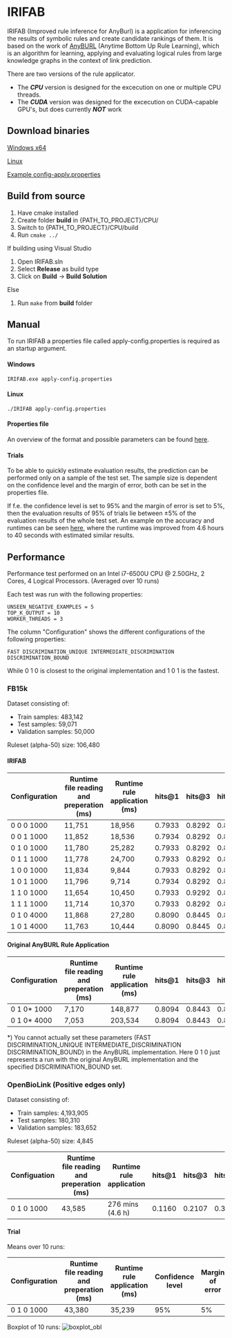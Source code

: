 # IRIFAB

IRIFAB (Improved rule inference for AnyBurl) is a application for inferencing the results of symbolic rules and create candidate rankings of them. It is based on the work of [AnyBURL](http://web.informatik.uni-mannheim.de/AnyBURL/) (Anytime Bottom Up Rule Learning), which is an algorithm for learning, applying and evaluating logical rules from large knowledge graphs in the context of link prediction.

There are two versions of the rule applicator. 
+ The ***CPU*** version is designed for the excecution on one or multiple CPU threads. 
+ The ***CUDA*** version was designed for the excecution on CUDA-capable GPU's, but does currently ***NOT*** work

## Download binaries

[Windows x64](https://github.com/OpenBioLink/IRIFAB/raw/master/resources/binaries/IRIFAB.exe)

[Linux](https://github.com/OpenBioLink/IRIFAB/raw/master/resources/binaries/IRIFAB)

[Example config-apply.properties](https://github.com/OpenBioLink/IRIFAB/raw/master/resources/binaries/config-apply.properties)

## Build from source

1. Have cmake installed
2. Create folder **build** in {PATH_TO_PROJECT}/CPU/
3. Switch to {PATH_TO_PROJECT}/CPU/build
4. Run `cmake ../`

If building using Visual Studio
1. Open IRIFAB.sln
2. Select **Release** as build type
4. Click on **Build** → **Build Solution**

Else
1. Run `make` from **build** folder

## Manual

To run IRIFAB a properties file called apply-config.properties is required as an startup argument.

#### Windows

`IRIFAB.exe apply-config.properties`

#### Linux

`./IRIFAB apply-config.properties`

#### Properties file

An overview of the format and possible parameters can be found [here](https://github.com/OpenBioLink/IRIFAB/wiki/Properties-file).

#### Trials

To be able to quickly estimate evaluation results, the prediction can be performed only on a sample of the test set. The sample size is dependent on the confidence level and the margin of error, both can be set in the properties file.

If f.e. the confidence level is set to 95% and the margin of error is set to 5%, then the evaluation results of  95% of trials lie between ±5% of the evaluation results of the whole test set. An example on the accuracy and runtimes can be seen [here](https://github.com/OpenBioLink/IRIFAB#trial), where the runtime was improved from 4.6 hours to 40 seconds with estimated similar results.

## Performance

Performance test performed on an Intel i7-6500U CPU @ 2.50GHz, 2 Cores, 4 Logical Processors. (Averaged over 10 runs)

Each test was run with the following properties:

```
UNSEEN_NEGATIVE_EXAMPLES = 5
TOP_K_OUTPUT = 10
WORKER_THREADS = 3
```

The column "Configuration" shows the different configurations of the following properties:

```
FAST DISCRIMINATION_UNIQUE INTERMEDIATE_DISCRIMINATION DISCRIMINATION_BOUND
```

While 0 1 0 is closest to the original implementation and 1 0 1 is the fastest.

### FB15k

Dataset consisting of:

+ Train samples: 483,142
+ Test samples: 59,071
+ Validation samples: 50,000

Ruleset (alpha-50) size: 106,480

#### IRIFAB

| Configuration | Runtime file reading and preperation (ms) | Runtime rule application (ms) | hits@1 | hits@3 | hits@10 |
| ------------- | ----------------------------------------- | ----------------------------- | ------ | ------ | ------- |
| 0 0 0 1000    | 11,751                                    | 18,956                        | 0.7933 | 0.8292 | 0.8640  |
| 0 0 1 1000    | 11,852                                    | 18,536                        | 0.7934 | 0.8292 | 0.8639  |
| 0 1 0 1000    | 11,780                                    | 25,282                        | 0.7933 | 0.8292 | 0.8643  |
| 0 1 1 1000    | 11,778                                    | 24,700                        | 0.7933 | 0.8292 | 0.8641  |
| 1 0 0 1000    | 11,834                                    | 9,844                         | 0.7933 | 0.8292 | 0.8640  |
| 1 0 1 1000    | 11,796                                    | 9,714                         | 0.7934 | 0.8292 | 0.8639  |
| 1 1 0 1000    | 11,654                                    | 10,450                        | 0.7933 | 0.9292 | 0.8643  |
| 1 1 1 1000    | 11,714                                    | 10,370                        | 0.7933 | 0.8292 | 0.8641  |
| 0 1 0 4000    | 11,868                                    | 27,280                        | 0.8090 | 0.8445 | 0.8783  |
| 1 0 1 4000    | 11,763                                    | 10,444                        | 0.8090 | 0.8445 | 0.8782  |

#### Original AnyBURL Rule Application

| Configuration | Runtime file reading and preperation (ms) | Runtime rule application (ms) | hits@1 | hits@3 | hits@10 |
| ------------- | ----------------------------------------- | ----------------------------- | ------ | ------ | ------- |
| 0 1 0* 1000   | 7,170                                     | 148,877                       | 0.8094 | 0.8443 | 0.8785  |
| 0 1 0* 4000   | 7,053                                     | 203,534                       | 0.8094 | 0.8443 | 0.8785  |

*) You cannot actually set these  parameters (FAST DISCRIMINATION_UNIQUE INTERMEDIATE_DISCRIMINATION DISCRIMINATION_BOUND) in the AnyBURL implementation. Here 0 1 0 just represents a run with the original AnyBURL implementation and the specified DISCRIMINATION_BOUND set.

### OpenBioLink (Positive edges only)

Dataset consisting of:

+ Train samples: 4,193,905
+ Test samples: 180,310
+ Validation samples: 183,652

Ruleset (alpha-50) size: 4,845

| Configuation | Runtime file reading and preperation (ms) | Runtime rule application | hits@1 | hits@3 | hits@10 |
| ------------ | ----------------------------------------- | ------------------------ | ------ | ------ | ------- |
| 0 1 0 1000   | 43,585                                    | 276 mins (4.6 h)         | 0.1160 | 0.2107 | 0.3514  |

#### Trial
Means over 10 runs:

| Configuration | Runtime file reading and preperation (ms)      | Runtime rule application (ms)     | Confidence level | Margin of error | Sample size | hits@1  | hits@3  | hits@10 |
| ------------- | ------ | ------ | ---------------- | --------------- | ----------- | ------- | ------- | ------- |
| 0 1 0 1000    | 43,380 | 35,239 | 95%              | 5%              | 384         | 0.11758 | 0.20925 | 0.35235 |

Boxplot of 10 runs:
![boxplot_obl](https://github.com/OpenBioLink/IRIFAB/blob/master/resources/img/boxplotobl.png)
